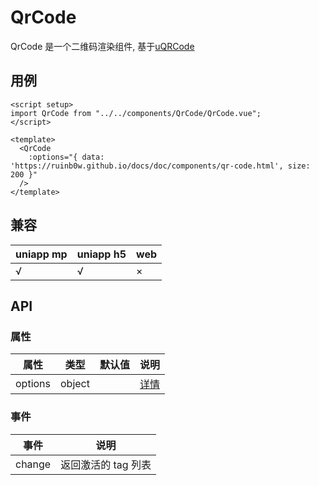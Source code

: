# QrCode

QrCode 是一个二维码渲染组件, 基于[uQRCode](https://github.com/Sansnn/uQRCode)

## 用例

```vue
<script setup>
import QrCode from "../../components/QrCode/QrCode.vue";
</script>

<template>
  <QrCode
    :options="{ data: 'https://ruinb0w.github.io/docs/doc/components/qr-code.html', size: 200 }"
  />
</template>
```

## 兼容

| uniapp mp | uniapp h5 | web |
| --------- | --------- | --- |
| √         | √         | ×   |

## API

### 属性

| 属性    | 类型   | 默认值 | 说明                                                                                     |
| ------- | ------ | ------ | ---------------------------------------------------------------------------------------- |
| options | object |        | [详情](https://uqrcode.cn/doc/document/native.html#%E5%9F%BA%E6%9C%AC%E9%85%8D%E7%BD%AE) |

### 事件

| 事件   | 说明                |
| ------ | ------------------- |
| change | 返回激活的 tag 列表 |
